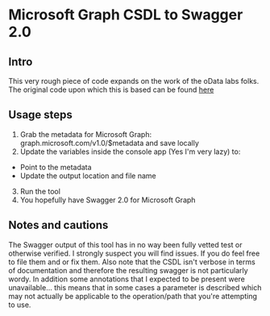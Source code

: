 # Microsoft Graph CSDL to Swagger 2.0

## Intro

This very rough piece of code expands on the work of the oData labs folks.  The original code upon which this is based can be found [here](https://github.com/OData/lab/tree/master/odata2swagger)

## Usage steps

1. Grab the metadata for Microsoft Graph: graph.microsoft.com/v1.0/$metadata and save locally
2. Update the variables inside the console app (Yes I'm very lazy) to:
* Point to the metadata
* Update the output location and file name
3. Run the tool
4. You hopefully have Swagger 2.0 for Microsoft Graph

## Notes and cautions

The Swagger output of this tool has in no way been fully vetted test or otherwise verified.  I strongly suspect you will find issues.  If you do feel free to file them and or fix them.  Also note that 
the CSDL isn't verbose in terms of documentation and therefore the resulting swagger is not particularly wordy.  In addition some annotations that I expected to be present were unavailable... this means that 
in some cases a parameter is described which may not actually be applicable to the operation/path that you're attempting to use.





